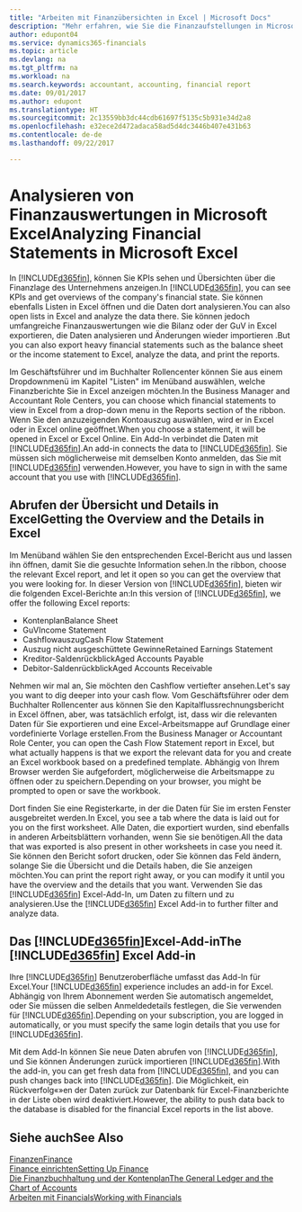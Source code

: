 ```yaml
---
title: "Arbeiten mit Finanzübersichten in Excel | Microsoft Docs"
description: "Mehr erfahren, wie Sie die Finanzaufstellungen in Microsoft Excel von Dynamics 365 for Financials für eine Analyse öffnen können."
author: edupont04
ms.service: dynamics365-financials
ms.topic: article
ms.devlang: na
ms.tgt_pltfrm: na
ms.workload: na
ms.search.keywords: accountant, accounting, financial report
ms.date: 09/01/2017
ms.author: edupont
ms.translationtype: HT
ms.sourcegitcommit: 2c13559bb3dc44cdb61697f5135c5b931e34d2a8
ms.openlocfilehash: e32ece2d472adaca58ad5d4dc3446b407e431b63
ms.contentlocale: de-de
ms.lasthandoff: 09/22/2017

---
```

# <a name="analyzing-financial-statements-in-microsoft-excel"></a><span data-ttu-id="a3981-103">Analysieren von Finanzauswertungen in Microsoft Excel</span><span class="sxs-lookup"><span data-stu-id="a3981-103">Analyzing Financial Statements in Microsoft Excel</span></span>
<span data-ttu-id="a3981-104">In [!INCLUDE[d365fin](includes/d365fin_md.md)], können Sie KPIs sehen und Übersichten über die Finanzlage des Unternehmens anzeigen.</span><span class="sxs-lookup"><span data-stu-id="a3981-104">In [!INCLUDE[d365fin](includes/d365fin_md.md)], you can see KPIs and get overviews of the company's financial state.</span></span> <span data-ttu-id="a3981-105">Sie können ebenfalls Listen in Excel öffnen und die Daten dort analysieren.</span><span class="sxs-lookup"><span data-stu-id="a3981-105">You can also open lists in Excel and analyze the data there.</span></span> <span data-ttu-id="a3981-106">Sie können jedoch umfangreiche Finanzauswertungen wie die Bilanz oder der GuV in Excel exportieren, die Daten analysieren und Änderungen wieder importieren .</span><span class="sxs-lookup"><span data-stu-id="a3981-106">But you can also export heavy financial statements such as the balance sheet or the income statement to Excel, analyze the data, and print the reports.</span></span>  

<span data-ttu-id="a3981-107">Im Geschäftsführer und im Buchhalter Rollencenter können Sie aus einem Dropdownmenü im Kapitel "Listen" im Menüband auswählen, welche Finanzberichte Sie in Excel anzeigen möchten.</span><span class="sxs-lookup"><span data-stu-id="a3981-107">In the Business Manager and Accountant Role Centers, you can choose which financial statements to view in Excel from a drop-down menu in the Reports section of the ribbon.</span></span> <span data-ttu-id="a3981-108">Wenn Sie den anzuzeigenden Kontoauszug auswählen, wird er in Excel oder in Excel online geöffnet.</span><span class="sxs-lookup"><span data-stu-id="a3981-108">When you choose a statement, it will be opened in Excel or Excel Online.</span></span> <span data-ttu-id="a3981-109">Ein Add-In verbindet die Daten mit [!INCLUDE[d365fin](includes/d365fin_md.md)].</span><span class="sxs-lookup"><span data-stu-id="a3981-109">An add-in connects the data to [!INCLUDE[d365fin](includes/d365fin_md.md)].</span></span> <span data-ttu-id="a3981-110">Sie müssen sich möglicherweise mit demselben Konto anmelden, das Sie mit [!INCLUDE[d365fin](includes/d365fin_md.md)] verwenden.</span><span class="sxs-lookup"><span data-stu-id="a3981-110">However, you have to sign in with the same account that you use with [!INCLUDE[d365fin](includes/d365fin_md.md)].</span></span>  

## <a name="getting-the-overview-and-the-details-in-excel"></a><span data-ttu-id="a3981-111">Abrufen der Übersicht und Details in Excel</span><span class="sxs-lookup"><span data-stu-id="a3981-111">Getting the Overview and the Details in Excel</span></span>
<span data-ttu-id="a3981-112">Im Menüband wählen Sie den entsprechenden Excel-Bericht aus und lassen ihn öffnen, damit Sie die gesuchte Information sehen.</span><span class="sxs-lookup"><span data-stu-id="a3981-112">In the ribbon, choose the relevant Excel report, and let it open so you can get the overview that you were looking for.</span></span> <span data-ttu-id="a3981-113">In dieser Version von [!INCLUDE[d365fin](includes/d365fin_md.md)], bieten wir die folgenden Excel-Berichte an:</span><span class="sxs-lookup"><span data-stu-id="a3981-113">In this version of [!INCLUDE[d365fin](includes/d365fin_md.md)], we offer the following Excel reports:</span></span>

- <span data-ttu-id="a3981-114">Kontenplan</span><span class="sxs-lookup"><span data-stu-id="a3981-114">Balance Sheet</span></span>  
- <span data-ttu-id="a3981-115">GuV</span><span class="sxs-lookup"><span data-stu-id="a3981-115">Income Statement</span></span>  
- <span data-ttu-id="a3981-116">Cashflowauszug</span><span class="sxs-lookup"><span data-stu-id="a3981-116">Cash Flow Statement</span></span>  
- <span data-ttu-id="a3981-117">Auszug nicht ausgeschüttete Gewinne</span><span class="sxs-lookup"><span data-stu-id="a3981-117">Retained Earnings Statement</span></span>  
- <span data-ttu-id="a3981-118">Kreditor-Saldenrückblick</span><span class="sxs-lookup"><span data-stu-id="a3981-118">Aged Accounts Payable</span></span>  
- <span data-ttu-id="a3981-119">Debitor-Saldenrückblick</span><span class="sxs-lookup"><span data-stu-id="a3981-119">Aged Accounts Receivable</span></span>  

<span data-ttu-id="a3981-120">Nehmen wir mal an, Sie möchten den Cashflow vertiefter ansehen.</span><span class="sxs-lookup"><span data-stu-id="a3981-120">Let's say you want to dig deeper into your cash flow.</span></span> <span data-ttu-id="a3981-121">Vom Geschäftsführer oder dem Buchhalter Rollencenter aus können Sie den Kapitalflussrechnungsbericht in Excel öffnen, aber, was tatsächlich erfolgt, ist, dass wir die relevanten Daten für Sie exportieren und eine Excel-Arbeitsmappe auf Grundlage einer vordefinierte Vorlage erstellen.</span><span class="sxs-lookup"><span data-stu-id="a3981-121">From the Business Manager or Accountant Role Center, you can open the Cash Flow Statement report in Excel, but what actually happens is that we export the relevant data for you and create an Excel workbook based on a predefined template.</span></span> <span data-ttu-id="a3981-122">Abhängig von Ihrem Browser werden Sie aufgefordert, möglicherweise die Arbeitsmappe zu öffnen oder zu speichern.</span><span class="sxs-lookup"><span data-stu-id="a3981-122">Depending on your browser, you might be prompted to open or save the workbook.</span></span>  

<span data-ttu-id="a3981-123">Dort finden Sie eine Registerkarte, in der die Daten für Sie im ersten Fenster ausgebreitet werden.</span><span class="sxs-lookup"><span data-stu-id="a3981-123">In Excel, you see a tab where the data is laid out for you on the first worksheet.</span></span> <span data-ttu-id="a3981-124">Alle Daten, die exportiert wurden, sind ebenfalls in anderen Arbeitsblättern vorhanden, wenn Sie sie benötigen.</span><span class="sxs-lookup"><span data-stu-id="a3981-124">All the data that was exported is also present in other worksheets in case you need it.</span></span> <span data-ttu-id="a3981-125">Sie können den Bericht sofort drucken, oder Sie können das Feld ändern, solange Sie die Übersicht und die Details haben, die Sie anzeigen möchten.</span><span class="sxs-lookup"><span data-stu-id="a3981-125">You can print the report right away, or you can modify it until you have the overview and the details that you want.</span></span> <span data-ttu-id="a3981-126">Verwenden Sie das [!INCLUDE[d365fin](includes/d365fin_md.md)] Excel-Add-In, um Daten zu filtern und zu analysieren.</span><span class="sxs-lookup"><span data-stu-id="a3981-126">Use the [!INCLUDE[d365fin](includes/d365fin_md.md)] Excel Add-in to further filter and analyze data.</span></span>  

## <a name="the-included365finincludesd365finmdmd-excel-add-in"></a><span data-ttu-id="a3981-127">Das [!INCLUDE[d365fin](includes/d365fin_md.md)]Excel-Add-in</span><span class="sxs-lookup"><span data-stu-id="a3981-127">The [!INCLUDE[d365fin](includes/d365fin_md.md)] Excel Add-in</span></span>
<span data-ttu-id="a3981-128">Ihre [!INCLUDE[d365fin](includes/d365fin_md.md)] Benutzeroberfläche umfasst das Add-In für Excel.</span><span class="sxs-lookup"><span data-stu-id="a3981-128">Your [!INCLUDE[d365fin](includes/d365fin_md.md)] experience includes an add-in for Excel.</span></span> <span data-ttu-id="a3981-129">Abhängig von Ihrem Abonnement werden Sie automatisch angemeldet, oder Sie müssen die selben Anmeldedetails festlegen, die Sie verwenden für [!INCLUDE[d365fin](includes/d365fin_md.md)].</span><span class="sxs-lookup"><span data-stu-id="a3981-129">Depending on your subscription, you are logged in automatically, or you must specify the same login details that you use for [!INCLUDE[d365fin](includes/d365fin_md.md)].</span></span>  

<span data-ttu-id="a3981-130">Mit dem Add-In können Sie neue Daten abrufen von [!INCLUDE[d365fin](includes/d365fin_md.md)], und Sie können Änderungen zurück importieren [!INCLUDE[d365fin](includes/d365fin_md.md)].</span><span class="sxs-lookup"><span data-stu-id="a3981-130">With the add-in, you can get fresh data from [!INCLUDE[d365fin](includes/d365fin_md.md)], and you can push changes back into [!INCLUDE[d365fin](includes/d365fin_md.md)].</span></span> <span data-ttu-id="a3981-131">Die Möglichkeit, ein Rückverfolg«»en der Daten zurück zur Datenbank für Excel-Finanzberichte in der Liste oben wird deaktiviert.</span><span class="sxs-lookup"><span data-stu-id="a3981-131">However, the ability to push data back to the database is disabled for the financial Excel reports in the list above.</span></span>  

## <a name="see-also"></a><span data-ttu-id="a3981-132">Siehe auch</span><span class="sxs-lookup"><span data-stu-id="a3981-132">See Also</span></span>
[<span data-ttu-id="a3981-133">Finanzen</span><span class="sxs-lookup"><span data-stu-id="a3981-133">Finance</span></span>](finance.md)  
[<span data-ttu-id="a3981-134">Finance einrichten</span><span class="sxs-lookup"><span data-stu-id="a3981-134">Setting Up Finance</span></span>](finance-setup-finance.md)  
[<span data-ttu-id="a3981-135">Die Finanzbuchhaltung und der Kontenplan</span><span class="sxs-lookup"><span data-stu-id="a3981-135">The General Ledger and the Chart of Accounts</span></span>](finance-general-ledger.md)  
[<span data-ttu-id="a3981-136">Arbeiten mit Financials</span><span class="sxs-lookup"><span data-stu-id="a3981-136">Working with Financials</span></span>](ui-work-product.md)  

